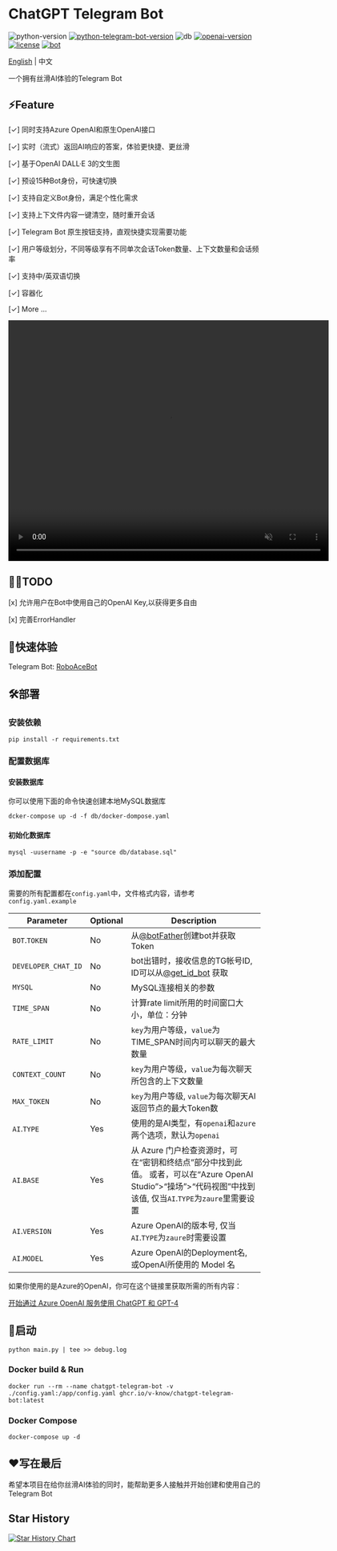 # ChatGPT Telegram Bot

![python-version](https://img.shields.io/badge/python-3.9+-blue.svg)
[![python-telegram-bot-version](https://img.shields.io/badge/PythonTelegramBot-20.3+-critical.svg)](https://github.com/python-telegram-bot/python-telegram-bot/releases/tag/v20.3)
![db](https://img.shields.io/badge/db-MySQL8-ff69b4.svg)
[![openai-version](https://img.shields.io/badge/openai-1.19.0-orange.svg)](https://openai.com/)
[![license](https://img.shields.io/badge/License-MIT-brightgreen.svg)](LICENSE)
[![bot](https://img.shields.io/badge/TelegramBot-@RoboAceBot-blueviolet.svg)](https://t.me/RoboAceBot)

[English](README.md) | 中文

一个拥有丝滑AI体验的Telegram Bot

## ⚡Feature

[✓] 同时支持Azure OpenAI和原生OpenAI接口

[✓] 实时（流式）返回AI响应的答案，体验更快捷、更丝滑

[✓] 基于OpenAI DALL·E 3的文生图

[✓] 预设15种Bot身份，可快速切换

[✓] 支持自定义Bot身份，满足个性化需求

[✓] 支持上下文件内容一键清空，随时重开会话

[✓] Telegram Bot 原生按钮支持，直观快捷实现需要功能

[✓] 用户等级划分，不同等级享有不同单次会话Token数量、上下文数量和会话频率

[✓] 支持中/英双语切换

[✓] 容器化

[✓] More ...

<video src="demo.mp4" width="640" height="480" controls autoplay loop muted></video>

## 👨‍💻TODO

[x] 允许用户在Bot中使用自己的OpenAI Key,以获得更多自由

[x] 完善ErrorHandler

## 🤖快速体验

Telegram Bot: [RoboAceBot](https://t.me/RoboAceBot)

## 🛠️部署

### 安装依赖

```shell
pip install -r requirements.txt
```

### 配置数据库

#### 安装数据库

你可以使用下面的命令快速创建本地MySQL数据库

```shell
dcker-compose up -d -f db/docker-dompose.yaml
```

#### 初始化数据库

```shell
mysql -uusername -p -e "source db/database.sql"
```

### 添加配置

需要的所有配置都在`config.yaml`中，文件格式内容，请参考`config.yaml.example`

| Parameter           | Optional | Description                                                                                                |
|---------------------|----------|------------------------------------------------------------------------------------------------------------|
| `BOT`.`TOKEN`       | No       | 从[@botFather](https://t.me/BotFather)创建bot并获取Token                                                         |
| `DEVELOPER_CHAT_ID` | No       | bot出错时，接收信息的TG帐号ID, ID可以从[@get_id_bot](https://t.me/get_id_bot) 获取                                         |
| `MYSQL`             | No       | MySQL连接相关的参数                                                                                               |
| `TIME_SPAN`         | No       | 计算rate limit所用的时间窗口大小，单位：分钟                                                                                |
| `RATE_LIMIT`        | No       | `key`为用户等级，`value`为TIME_SPAN时间内可以聊天的最大数量                                                                   |
| `CONTEXT_COUNT`     | No       | `key`为用户等级，`value`为每次聊天所包含的上下文数量                                                                           |
| `MAX_TOKEN`         | No       | `key`为用户等级, `value`为每次聊天AI返回节点的最大Token数                                                                    |
| `AI`.`TYPE`         | Yes      | 使用的是AI类型，有`openai`和`azure`两个选项，默认为`openai`                                                                 |                           
| `AI`.`BASE`         | Yes      | 从 Azure 门户检查资源时，可在“密钥和终结点”部分中找到此值。 或者，可以在“Azure OpenAI Studio”>“操场”>“代码视图”中找到该值, 仅当`AI`.`TYPE`为`zaure`里需要设置 |
| `AI`.`VERSION`      | Yes      | Azure OpenAI的版本号, 仅当`AI`.`TYPE`为`zaure`时需要设置                                                               |
| `AI`.`MODEL`        | Yes      | Azure OpenAI的Deployment名, 或OpenAI所使用的 Model 名                               |

如果你使用的是Azure的OpenAI，你可在这个链接里获取所需的所有内容：

[开始通过 Azure OpenAI 服务使用 ChatGPT 和 GPT-4](https://learn.microsoft.com/zh-cn/azure/cognitive-services/openai/chatgpt-quickstart?pivots=programming-language-python&tabs=command-line)

## 🚀启动

```shell
python main.py | tee >> debug.log
```

### Docker build & Run

```shell
docker run --rm --name chatgpt-telegram-bot -v ./config.yaml:/app/config.yaml ghcr.io/v-know/chatgpt-telegram-bot:latest
```

### Docker Compose

```shell
docker-compose up -d
```
## ❤️写在最后

希望本项目在给你丝滑AI体验的同时，能帮助更多人接触并开始创建和使用自己的Telegram Bot

## Star History

[![Star History Chart](https://api.star-history.com/svg?repos=v-know/chatgpt-telegram-bot&type=Date)](https://star-history.com/#v-know/chatgpt-telegram-bot&Date)
